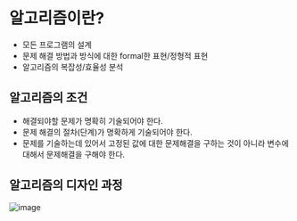 # 알고리즘이란?
- 모든 프로그램의 설계
- 문제 해결 방법과 방식에 대한 formal한 표현/정형적 표현
- 알고리즘의 복잡성/효율성 분석

## 알고리즘의 조건
- 해결되야할 문제가 명확히 기술되어야 한다.
- 문제 해결의 절차(단계)가 명확하게 기술되어야 한다.
- 문제를 기술하는데 있어서 고정된 값에 대한 문제해결을 구하는 것이 아니라 변수에 대해서 문제해결을 구해야 한다.

## 알고리즘의 디자인 과정
![image](https://user-images.githubusercontent.com/74875490/165075759-63d5d678-66ab-49fb-9bac-65031717e59b.png)
